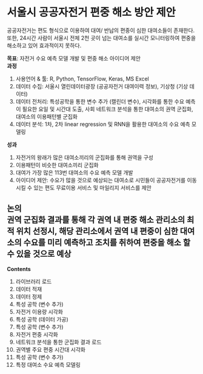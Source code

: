 # **서울시 공공자전거 편중 해소 방안 제안**

공공자전거는 편도 형식으로 이용하여 대여/ 반납의 편중이 심한 대여소들이 존재한다. <br>
또한,	24시간 사람이 서울시 전체 2천 곳이 넘는 대여소를 실시간 모니터링하여 편중을 해소하고 있어 효과적이지 못하다. <br>

**목표**: 자전거 수요 예측 모델 개발 및 편중 해소 아이디어 제안 <br>
**과정**
1. 사용언어 & 툴: R, Python, TensorFlow, Keras, MS Excel
2. 데이터 수집: 서울시 열린데이터광장 (공공자전거 대여이력 정보), 기상청 (기상 데이터)
3. 데이터 전처리: 특성공학을 통한 변수 추가 (캘린더 변수), 시각화를 통한 수요 예측이 필요한 요일 및 시간대 도출, 사회 네트워크 분석을 통한 대여소의 권역 군집화, 대여소의 이용패턴별 군집화
4. 데이터 분석: 1차, 2차 linear regression 및 RNN을 활용한 대여소의 수요 예측 모델링 

**성과**
1.	자전거의 왕래가 많은 대여소끼리의 군집화를 통해 권역을 구성
2. 이용패턴이 비슷한 대여소끼리 군집화
3. 대여가 가장 많은 113번 대여소의 수요 예측 모델 개발
4. 아이디어 제안: 수요가 많을 것으로 예상되는 대여소로 시민들이 공공자전거를 이동시킬 수 있는 편도 무료이용 서비스 및 마일리지 서비스를 제안 <br>

**논의**<br>
권역 군집화 결과를 통해 각 권역 내 편중 해소 관리소의 최적 위치 선정시, 해당 관리소에서 권역 내 편중이 심한 대여소의 수요를 미리 예측하고 조치를 취하여 편중을 해소 할 수 있을 것으로 예상
---
**Contents**

1. 라이브러리 로드
2. 데이터 적재
3. 데이터 정제
4. 특성 공학 (변수 추가)
5. 자전거 이용량 시각화
6. 특성 공학 (데이터 가공)
7. 특성 공학 (변수 추가)
8. 자전거 편중 시각화
9. 네트워크 분석을 통한 군집화 결과 로드
10. 권역별 주요 편중 시간대 시각화
11. 특성 공학 (변수 추가)
12. 특정 대여소 수요 예측 모델링
